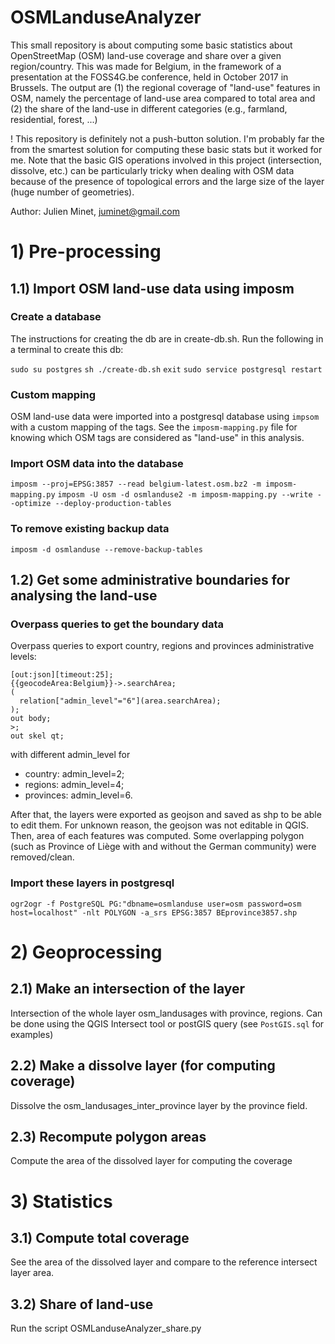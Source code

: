 # OSMLanduseAnalyzer

This small repository is about computing some basic statistics about OpenStreetMap (OSM) land-use coverage and share over a given region/country. This was made for Belgium, in the framework of a presentation at the FOSS4G.be conference, held in October 2017 in Brussels. The output are (1) the regional coverage of "land-use" features in OSM, namely the percentage of land-use area compared to total area and (2) the share of the land-use in different categories (e.g., farmland, residential, forest, ...)

! This repository is definitely not a push-button solution. I'm probably far the from the smartest solution for computing these basic stats but it worked for me. Note that the basic GIS operations involved in this project (intersection, dissolve, etc.) can be particularly tricky when dealing with OSM data because of the presence of topological errors and the large size of the layer (huge number of geometries).

Author: Julien Minet, juminet@gmail.com

# 1) Pre-processing

## 1.1) Import OSM land-use data using imposm

### Create a database
The instructions for creating the db are in create-db.sh.
Run the following in a terminal to create this db:

`sudo su postgres`
`sh ./create-db.sh`
`exit`
`sudo service postgresql restart`

### Custom mapping
OSM land-use data were imported into a postgresql database using `impsom` with a custom mapping of the tags. See the `imposm-mapping.py` file for knowing which OSM tags are considered as "land-use" in this analysis.

### Import OSM data into the database
`imposm --proj=EPSG:3857 --read belgium-latest.osm.bz2 -m imposm-mapping.py`
`imposm -U osm -d osmlanduse2 -m imposm-mapping.py --write --optimize --deploy-production-tables`

### To remove existing backup data
`imposm -d osmlanduse --remove-backup-tables`


## 1.2) Get some administrative boundaries for analysing the land-use
### Overpass queries to get the boundary data
Overpass queries to export country, regions and provinces administrative levels:
```
[out:json][timeout:25];
{{geocodeArea:Belgium}}->.searchArea;
(
  relation["admin_level"="6"](area.searchArea);
);
out body;
>;
out skel qt;
```
with different admin_level for
* country: admin_level=2;
* regions: admin_level=4;
* provinces: admin_level=6.

After that, the layers were exported as geojson and saved as shp to be able to edit them. For unknown reason, the geojson was not editable in QGIS. Then, area of each features was computed. Some overlapping polygon (such as Province of Liège with and without the German community) were removed/clean.

### Import these layers in postgresql
`ogr2ogr -f PostgreSQL PG:"dbname=osmlanduse user=osm password=osm host=localhost" -nlt POLYGON -a_srs EPSG:3857 BEprovince3857.shp`


# 2) Geoprocessing
## 2.1) Make an intersection of the layer
Intersection of the whole layer osm_landusages with province, regions. Can be done using the QGIS Intersect tool or postGIS query (see `PostGIS.sql` for examples)

## 2.2) Make a dissolve layer (for computing coverage)
Dissolve the osm_landusages_inter_province layer by the province field.

## 2.3) Recompute polygon areas
Compute the area of the dissolved layer for computing the coverage

# 3) Statistics
## 3.1) Compute total coverage
See the area of the dissolved layer and compare to the reference intersect layer area.

## 3.2) Share of land-use
Run the script OSMLanduseAnalyzer_share.py
